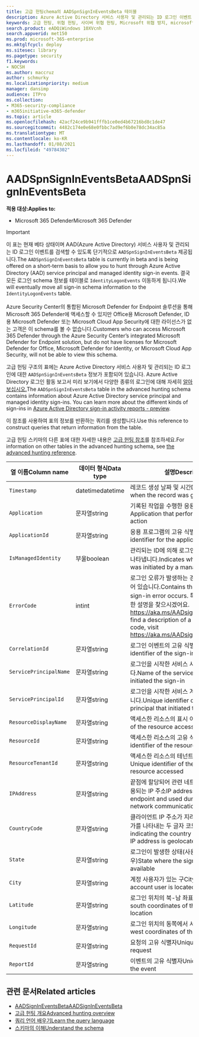 ```yaml
---
title: 고급 헌팅chema의 AADSpnSignInEventsBeta 테이블
description: Azure Active Directory 서비스 사용자 및 관리되는 ID 로그인 이벤트 테이블에 연결된 고급 헌팅 구조 표에 대해 자세히 알아보십시오.
keywords: 고급 헌팅, 위협 헌팅, 사이버 위협 헌팅, Microsoft 위협 방지, microsoft 365, mtp, m365, 검색, 쿼리, 원격 분석, schema reference, kusto, table, column, data type, description, AlertInfo, alert, entities, evidence, file, IP address, device, machine, user, account, identity, AAD
search.product: eADQiWindows 10XVcnh
search.appverid: met150
ms.prod: microsoft-365-enterprise
ms.mktglfcycl: deploy
ms.sitesec: library
ms.pagetype: security
f1.keywords:
- NOCSH
ms.author: maccruz
author: schmurky
ms.localizationpriority: medium
manager: dansimp
audience: ITPro
ms.collection:
- M365-security-compliance
- m365initiative-m365-defender
ms.topic: article
ms.openlocfilehash: 42acf24ce9b941fffb1ce0ed4b67216bd8c1de47
ms.sourcegitcommit: 4482c174e0e68e0fbbc7ad9ef6b0e78dc34ac85a
ms.translationtype: MT
ms.contentlocale: ko-KR
ms.lasthandoff: 01/08/2021
ms.locfileid: "49784302"
---
```

# <a name="aadspnsignineventsbeta"></a><span data-ttu-id="ebedd-104">AADSpnSignInEventsBeta</span><span class="sxs-lookup"><span data-stu-id="ebedd-104">AADSpnSignInEventsBeta</span></span>

<span data-ttu-id="ebedd-105">**적용 대상:**</span><span class="sxs-lookup"><span data-stu-id="ebedd-105">**Applies to:**</span></span>

- <span data-ttu-id="ebedd-106">Microsoft 365 Defender</span><span class="sxs-lookup"><span data-stu-id="ebedd-106">Microsoft 365 Defender</span></span>

>[!IMPORTANT]
> <span data-ttu-id="ebedd-107">이 표는 현재 베타 상태이며 AAD(Azure Active Directory) 서비스 사용자 및 관리되는 ID 로그인 이벤트를 검색할 수 있도록 단기적으로 `AADSpnSignInEventsBeta` 제공됩니다.</span><span class="sxs-lookup"><span data-stu-id="ebedd-107">The `AADSpnSignInEventsBeta` table is currently in beta and is being offered on a short-term basis to allow you to hunt through Azure Active Directory (AAD) service principal and managed identity sign-in events.</span></span> <span data-ttu-id="ebedd-108">결국 모든 로그인 schema 정보를 테이블로 `IdentityLogonEvents` 이동하게 됩니다.</span><span class="sxs-lookup"><span data-stu-id="ebedd-108">We will eventually move all sign-in schema information to the `IdentityLogonEvents` table.</span></span><br><br>
> <span data-ttu-id="ebedd-109">Azure Security Center의 통합된 Microsoft Defender for Endpoint 솔루션을 통해 Microsoft 365 Defender에 액세스할 수 있지만 Office용 Microsoft Defender, ID용 Microsoft Defender 또는 Microsoft Cloud App Security에 대한 라이선스가 없는 고객은 이 schema를 볼 수 없습니다.</span><span class="sxs-lookup"><span data-stu-id="ebedd-109">Customers who can access Microsoft 365 Defender through the Azure Security Center’s integrated Microsoft Defender for Endpoint solution, but do not have licenses for Microsoft Defender for Office, Microsoft Defender for Identity, or Microsoft Cloud App Security, will not be able to view this schema.</span></span> 



<span data-ttu-id="ebedd-110">고급 헌팅 구조의 표에는 Azure Active Directory 서비스 사용자 및 관리되는 ID 로그인에 대한 `AADSpnSignInEventsBeta` 정보가 포함되어 있습니다. Azure Active Directory 로그인 활동 보고서 미리 보기에서 다양한 종류의 로그인에 대해 자세히 [알아보십시오.](https://docs.microsoft.com/azure/active-directory/reports-monitoring/concept-all-sign-ins)</span><span class="sxs-lookup"><span data-stu-id="ebedd-110">The `AADSpnSignInEventsBeta` table in the advanced hunting schema contains information about Azure Active Directory service principal and managed identity sign-ins. You can learn more about the different kinds of sign-ins in [Azure Active Directory sign-in activity reports - preview](https://docs.microsoft.com/azure/active-directory/reports-monitoring/concept-all-sign-ins).</span></span>

<span data-ttu-id="ebedd-111">이 참조를 사용하여 표의 정보를 반환하는 쿼리를 생성합니다.</span><span class="sxs-lookup"><span data-stu-id="ebedd-111">Use this reference to construct queries that return information from the table.</span></span>

<span data-ttu-id="ebedd-112">고급 헌팅 스키마의 다른 표에 대한 자세한 내용은 [고급 헌팅 참조](https://docs.microsoft.com/windows/security/threat-protection/microsoft-defender-atp/advanced-hunting-reference)를 참조하세요.</span><span class="sxs-lookup"><span data-stu-id="ebedd-112">For information on other tables in the advanced hunting schema, see [the advanced hunting reference](https://docs.microsoft.com/windows/security/threat-protection/microsoft-defender-atp/advanced-hunting-reference).</span></span>





| <span data-ttu-id="ebedd-113">열 이름</span><span class="sxs-lookup"><span data-stu-id="ebedd-113">Column name</span></span>     | <span data-ttu-id="ebedd-114">데이터 형식</span><span class="sxs-lookup"><span data-stu-id="ebedd-114">Data type</span></span> | <span data-ttu-id="ebedd-115">설명</span><span class="sxs-lookup"><span data-stu-id="ebedd-115">Description</span></span>   |
| ----- | ----- | ---- |
| `Timestamp` | <span data-ttu-id="ebedd-116">datetime</span><span class="sxs-lookup"><span data-stu-id="ebedd-116">datetime</span></span>      | <span data-ttu-id="ebedd-117">레코드 생성 날짜 및 시간</span><span class="sxs-lookup"><span data-stu-id="ebedd-117">Date and time when the record was generated</span></span>                                                                                                     |
| `Application`          | <span data-ttu-id="ebedd-118">문자열</span><span class="sxs-lookup"><span data-stu-id="ebedd-118">string</span></span>        | <span data-ttu-id="ebedd-119">기록된 작업을 수행한 응용 프로그램</span><span class="sxs-lookup"><span data-stu-id="ebedd-119">Application that performed the recorded action</span></span>                                                                                                   |
| `ApplicationId`        | <span data-ttu-id="ebedd-120">문자열</span><span class="sxs-lookup"><span data-stu-id="ebedd-120">string</span></span>        | <span data-ttu-id="ebedd-121">응용 프로그램의 고유 식별자</span><span class="sxs-lookup"><span data-stu-id="ebedd-121">Unique identifier for the application</span></span>                                                                                                           |
| `IsManagedIdentity`    | <span data-ttu-id="ebedd-122">부울</span><span class="sxs-lookup"><span data-stu-id="ebedd-122">boolean</span></span>       | <span data-ttu-id="ebedd-123">관리되는 ID에 의해 로그인이 시작된지 여부를 나타냅니다.</span><span class="sxs-lookup"><span data-stu-id="ebedd-123">Indicates whether the sign-in was initiated by a managed identity</span></span>                                                                               |
| `ErrorCode`            | <span data-ttu-id="ebedd-124">int</span><span class="sxs-lookup"><span data-stu-id="ebedd-124">int</span></span>        | <span data-ttu-id="ebedd-125">로그인 오류가 발생하는 경우 오류 코드가 들어 있습니다.</span><span class="sxs-lookup"><span data-stu-id="ebedd-125">Contains the error code if a sign-in error occurs.</span></span> <span data-ttu-id="ebedd-126">특정 오류 코드에 대한 설명을 찾으시겠어요. <https://aka.ms/AADsigninsErrorCodes></span><span class="sxs-lookup"><span data-stu-id="ebedd-126">To find a description of a specific error code, visit <https://aka.ms/AADsigninsErrorCodes>.</span></span> |
| `CorrelationId`        | <span data-ttu-id="ebedd-127">문자열</span><span class="sxs-lookup"><span data-stu-id="ebedd-127">string</span></span>        | <span data-ttu-id="ebedd-128">로그인 이벤트의 고유 식별자</span><span class="sxs-lookup"><span data-stu-id="ebedd-128">Unique identifier of the sign-in event</span></span>                                                                                                          |
| `ServicePrincipalName` | <span data-ttu-id="ebedd-129">문자열</span><span class="sxs-lookup"><span data-stu-id="ebedd-129">string</span></span>        | <span data-ttu-id="ebedd-130">로그인을 시작한 서비스 사용자 이름입니다.</span><span class="sxs-lookup"><span data-stu-id="ebedd-130">Name of the service principal that initiated the sign-in</span></span>                                                                                        |
| `ServicePrincipalId`   | <span data-ttu-id="ebedd-131">문자열</span><span class="sxs-lookup"><span data-stu-id="ebedd-131">string</span></span>        | <span data-ttu-id="ebedd-132">로그인을 시작한 서비스 계정의 고유 식별자입니다.</span><span class="sxs-lookup"><span data-stu-id="ebedd-132">Unique identifier of the service principal that initiated the sign-in</span></span>                                                                           |
| `ResourceDisplayName`  | <span data-ttu-id="ebedd-133">문자열</span><span class="sxs-lookup"><span data-stu-id="ebedd-133">string</span></span>        | <span data-ttu-id="ebedd-134">액세스한 리소스의 표시 이름</span><span class="sxs-lookup"><span data-stu-id="ebedd-134">Display name of the resource accessed</span></span>                                                                                                           |
| `ResourceId`           | <span data-ttu-id="ebedd-135">문자열</span><span class="sxs-lookup"><span data-stu-id="ebedd-135">string</span></span>        | <span data-ttu-id="ebedd-136">액세스한 리소스의 고유 식별자</span><span class="sxs-lookup"><span data-stu-id="ebedd-136">Unique identifier of the resource accessed</span></span>                                                                                                      |
| `ResourceTenantId`     | <span data-ttu-id="ebedd-137">문자열</span><span class="sxs-lookup"><span data-stu-id="ebedd-137">string</span></span>        | <span data-ttu-id="ebedd-138">액세스한 리소스의 테넌트의 고유 식별자</span><span class="sxs-lookup"><span data-stu-id="ebedd-138">Unique identifier of the tenant of the resource accessed</span></span>                                                                                        |
| `IPAddress`            | <span data-ttu-id="ebedd-139">문자열</span><span class="sxs-lookup"><span data-stu-id="ebedd-139">string</span></span>        | <span data-ttu-id="ebedd-140">끝점에 할당되어 관련 네트워크 통신 중에 사용되는 IP 주소</span><span class="sxs-lookup"><span data-stu-id="ebedd-140">IP address assigned to the endpoint and used during related network communications</span></span>                                                              |
| `CountryCode`          | <span data-ttu-id="ebedd-141">문자열</span><span class="sxs-lookup"><span data-stu-id="ebedd-141">string</span></span>        | <span data-ttu-id="ebedd-142">클라이언트 IP 주소가 지리적으로 위치하는 국가를 나타내는 두 글자 코드</span><span class="sxs-lookup"><span data-stu-id="ebedd-142">Two-letter code indicating the country where the client IP address is geolocated</span></span>                                                                |
| `State`                | <span data-ttu-id="ebedd-143">문자열</span><span class="sxs-lookup"><span data-stu-id="ebedd-143">string</span></span>        | <span data-ttu-id="ebedd-144">로그인이 발생한 상태(사용 가능한 경우)</span><span class="sxs-lookup"><span data-stu-id="ebedd-144">State where the sign-in occurred, if available</span></span>                                                                                                  |
| `City`                 | <span data-ttu-id="ebedd-145">문자열</span><span class="sxs-lookup"><span data-stu-id="ebedd-145">string</span></span>        | <span data-ttu-id="ebedd-146">계정 사용자가 있는 구</span><span class="sxs-lookup"><span data-stu-id="ebedd-146">City where the account user is located</span></span>                                                                                                          |
| `Latitude`             | <span data-ttu-id="ebedd-147">문자열</span><span class="sxs-lookup"><span data-stu-id="ebedd-147">string</span></span>        | <span data-ttu-id="ebedd-148">로그인 위치의 북-남 좌표</span><span class="sxs-lookup"><span data-stu-id="ebedd-148">The north to south coordinates of the sign-in location</span></span>                                                                                          |
| `Longitude`            | <span data-ttu-id="ebedd-149">문자열</span><span class="sxs-lookup"><span data-stu-id="ebedd-149">string</span></span>        | <span data-ttu-id="ebedd-150">로그인 위치의 동쪽에서 서 좌표</span><span class="sxs-lookup"><span data-stu-id="ebedd-150">The east to west coordinates of the sign-in location</span></span>                                                                                            |
| `RequestId`            | <span data-ttu-id="ebedd-151">문자열</span><span class="sxs-lookup"><span data-stu-id="ebedd-151">string</span></span>        | <span data-ttu-id="ebedd-152">요청의 고유 식별자</span><span class="sxs-lookup"><span data-stu-id="ebedd-152">Unique identifier of the request</span></span>                                                                                                                |
|`ReportId` | <span data-ttu-id="ebedd-153">문자열</span><span class="sxs-lookup"><span data-stu-id="ebedd-153">string</span></span> | <span data-ttu-id="ebedd-154">이벤트의 고유 식별자</span><span class="sxs-lookup"><span data-stu-id="ebedd-154">Unique identifier for the event</span></span> | 

 

## <a name="related-articles"></a><span data-ttu-id="ebedd-155">관련 문서</span><span class="sxs-lookup"><span data-stu-id="ebedd-155">Related articles</span></span>

-   [<span data-ttu-id="ebedd-156">AADSignInEventsBeta</span><span class="sxs-lookup"><span data-stu-id="ebedd-156">AADSignInEventsBeta</span></span>](https://docs.microsoft.com/microsoft-365/security/mtp/advanced-hunting-aadsignineventsbeta-table)
-   [<span data-ttu-id="ebedd-157">고급 헌팅 개요</span><span class="sxs-lookup"><span data-stu-id="ebedd-157">Advanced hunting overview</span></span>](https://docs.microsoft.com/windows/security/threat-protection/microsoft-defender-atp/advanced-hunting-overview)
-   [<span data-ttu-id="ebedd-158">쿼리 언어 배우기</span><span class="sxs-lookup"><span data-stu-id="ebedd-158">Learn the query language</span></span>](https://docs.microsoft.com/windows/security/threat-protection/microsoft-defender-atp/advanced-hunting-query-language)
-   [<span data-ttu-id="ebedd-159">스키마의 이해</span><span class="sxs-lookup"><span data-stu-id="ebedd-159">Understand the schema</span></span>](https://docs.microsoft.com/windows/security/threat-protection/microsoft-defender-atp/advanced-hunting-schema-reference)

